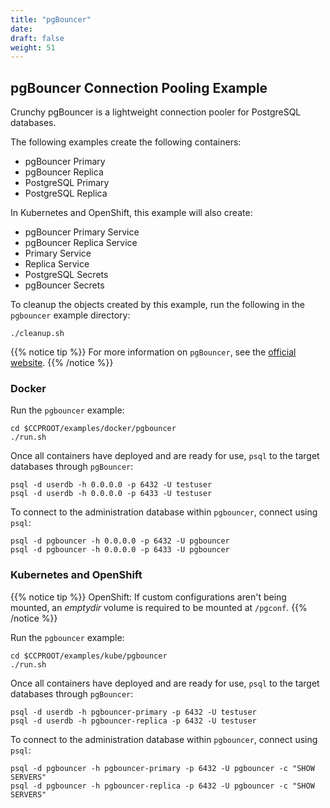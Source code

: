 ```yaml
---
title: "pgBouncer"
date:
draft: false
weight: 51
---
```


## pgBouncer Connection Pooling Example


Crunchy pgBouncer is a lightweight connection pooler for PostgreSQL databases.

The following examples create the following containers:

  * pgBouncer Primary
  * pgBouncer Replica
  * PostgreSQL Primary
  * PostgreSQL Replica

In Kubernetes and OpenShift, this example will also create:

  * pgBouncer Primary Service
  * pgBouncer Replica Service
  * Primary Service
  * Replica Service
  * PostgreSQL Secrets
  * pgBouncer Secrets

To cleanup the objects created by this example, run the following in the `pgbouncer` example directory:

```
./cleanup.sh
```

{{% notice tip %}}
For more information on `pgBouncer`, see the [official website](https://pgbouncer.github.io).
{{% /notice %}}

### Docker

Run the `pgbouncer` example:
```
cd $CCPROOT/examples/docker/pgbouncer
./run.sh
```

Once all containers have deployed and are ready for use, `psql` to the target
databases through `pgBouncer`:

```
psql -d userdb -h 0.0.0.0 -p 6432 -U testuser
psql -d userdb -h 0.0.0.0 -p 6433 -U testuser
```

To connect to the administration database within `pgbouncer`, connect using `psql`:

```
psql -d pgbouncer -h 0.0.0.0 -p 6432 -U pgbouncer
psql -d pgbouncer -h 0.0.0.0 -p 6433 -U pgbouncer
```

### Kubernetes and OpenShift

{{% notice tip %}}
OpenShift: If custom configurations aren't being mounted, an *emptydir* volume is required
to be mounted at `/pgconf`.
{{% /notice %}}

Run the `pgbouncer` example:
```
cd $CCPROOT/examples/kube/pgbouncer
./run.sh
```

Once all containers have deployed and are ready for use, `psql` to the target
databases through `pgBouncer`:

```
psql -d userdb -h pgbouncer-primary -p 6432 -U testuser
psql -d userdb -h pgbouncer-replica -p 6432 -U testuser
```

To connect to the administration database within `pgbouncer`, connect using `psql`:

```
psql -d pgbouncer -h pgbouncer-primary -p 6432 -U pgbouncer -c "SHOW SERVERS"
psql -d pgbouncer -h pgbouncer-replica -p 6432 -U pgbouncer -c "SHOW SERVERS"
```
